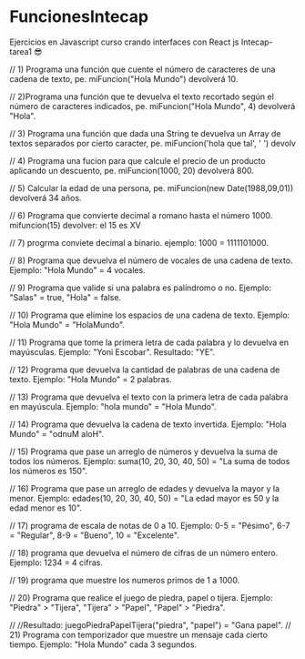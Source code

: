 # FuncionesIntecap
Ejercicios en Javascript curso crando interfaces con React js 
Intecap- tarea1
😎


// 1) Programa una función que cuente el número de caracteres de una cadena de texto, pe. miFuncion("Hola Mundo") devolverá 10.

// 2)Programa una función que te devuelva el texto recortado según el número de caracteres indicados, pe. miFuncion("Hola Mundo", 4) devolverá "Hola".

// 3) Programa una función que dada una String te devuelva un Array de textos separados por cierto caracter, pe. miFuncion('hola que tal', ' ') devolv

// 4) Programa una fucion para que calcule el precio de un producto aplicando un descuento, pe. miFuncion(1000, 20) devolverá 800.

// 5) Calcular la edad de una persona, pe. miFuncion(new Date(1988,09,01)) devolverá 34 años.

// 6) Programa que convierte decimal a romano hasta el número 1000.  mifuncion(15)  devolver:  el 15 es XV

// 7) progrma conviete decimal a binario. ejemplo: 1000 = 1111101000.

// 8) Programa que devuelva el número de vocales de una cadena de texto. Ejemplo: "Hola Mundo" = 4 vocales.

// 9) Programa que valide si una palabra es palíndromo o no. Ejemplo: "Salas" = true, "Hola" = false.

// 10) Programa que elimine los espacios de una cadena de texto. Ejemplo: "Hola Mundo" = "HolaMundo".

// 11) Programa que tome la primera letra de cada palabra y lo devuelva en mayúsculas. Ejemplo: "Yoni Escobar". Resultado: "YE".

// 12) Programa que devuelva la cantidad de palabras de una cadena de texto. Ejemplo: "Hola Mundo" = 2 palabras.

// 13) Programa que devuelva el texto con la primera letra de cada palabra en mayúscula. Ejemplo: "hola mundo" = "Hola Mundo".

// 14) Programa que devuelva la cadena de texto invertida. Ejemplo: "Hola Mundo" = "odnuM aloH".

// 15) Programa que pase un arreglo de números y devuelva la suma de todos los números. Ejemplo: suma(10, 20, 30, 40, 50) = "La suma de todos los números es 150".

// 16) Programa que pase un arreglo de edades y devuelva la mayor y la menor. Ejemplo: edades(10, 20, 30, 40, 50) = "La edad mayor es 50 y la edad menor es 10".

// 17) programa de escala de notas de 0 a 10. Ejemplo: 0-5 = "Pésimo", 6-7 = "Regular", 8-9 = "Bueno", 10 = "Excelente".

// 18) programa que devuelva el número de cifras de un número entero. Ejemplo: 1234 = 4 cifras.

// 19) programa que muestre los numeros primos de 1 a 1000.

// 20) Programa que realice el juego de piedra, papel o tijera. Ejemplo: "Piedra" > "Tijera", "Tijera" > "Papel", "Papel" > "Piedra".

// //Resultado: juegoPiedraPapelTijera("piedra", "papel") = "Gana papel".
// 21) Programa con temporizador que muestre un mensaje cada cierto tiempo. Ejemplo: "Hola Mundo" cada 3 segundos.
